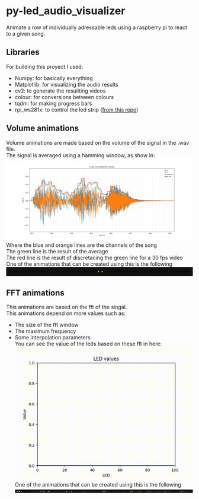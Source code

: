 # py-led_audio_visualizer
Animate a row of individually adressable leds using a raspberry pi to react to a given song.

## Libraries
For building this proyect I used:
- Numpy: for basically everything
- Matplotlib: for visualizing the audio results
- cv2: to generate the resuliting videos
- colour: for conversions between colours
- tqdm: for making progress bars
- rpi_ws281x: to control the led strip (<a href="https://github.com/jgarff/rpi_ws281x">from this repo</a>)

## Volume animations
Volume animations are made based on the volume of the signal in the .wav file.</br>
The signal is averaged using a hamming window, as show in:</br>
<img src="plots/Volume_linear_convolution.png"></img>
Where the blue and orange lines are the channels of the song</br>
The green line is the result of the average </br>
The red line is the result of discretacing the green line for a 30 fps video</br>
One of the animations that can be created using this is the following
<img src="videos/volume_led_rotated.gif"></img>

## FFT animations
This animations are based on the fft of the singal.</br>
This animations depend on more values such as:
- The size of the fft window
- The maximum frequency
- Some interpolation parameters</br>
You can see the value of the leds based on these fft in here:
<img src="plots/leds_Trim.gif"></img></br>
One of the animations that can be created using this is the following
<img src="videos/fft_led.gif"></img>

